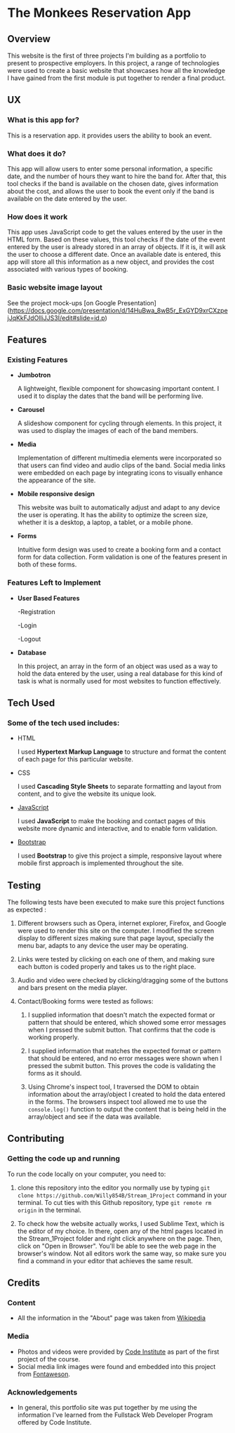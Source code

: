 # The Monkees Reservation App
## Overview
This website is the first of three projects I'm building as a portfolio to present to prospective employers. In this project, a range of technologies were used to create a basic website that showcases how all the knowledge I have gained from the first module is put together to render a final product.
## UX
### What is this app for?
This is a reservation app. it provides users the ability to book an event.
### What does it do?
This app will allow users to enter some personal information, a specific date, and the number of hours they want to hire the band for. After that, this tool checks if the band is available on the chosen date, gives information about the cost, and allows the user to book the event only if the band is available on the date entered by the user.
### How does it work
This app uses JavaScript code to get the values entered by the user in the HTML form. Based on these values, this tool checks if the date of the event entered by the user is already stored in an array of objects. If it is, it will ask the user to choose a different date. Once an available date is entered, this app will store all this information as a new object, and provides the cost associated with various types of booking.
### Basic website image layout
See the project mock-ups [on Google Presentation]
(https://docs.google.com/presentation/d/14HuBwa_8wB5r_ExGYD9xrCXzpejJqKkFJdOlliJJS3I/edit#slide=id.p)
## Features
### Existing Features
- **Jumbotron**

	A lightweight, flexible component for showcasing important content. I used it to display the dates that the band will be performing live.
- **Carousel**

	A slideshow component for cycling through elements. In this project, it was used to display the images of each of the band members.
- **Media**

	Implementation of different multimedia elements were incorporated so that users can find video and audio clips of the band.
	Social media links were embedded on each page by integrating icons to visually enhance the appearance of the site.
- **Mobile responsive design**

	This website was built to automatically adjust and adapt to any device the user is operating. It has the ability to optimize the screen size, whether it is a desktop, a laptop, a tablet, or a mobile phone.
- **Forms**

	Intuitive form design was used to create a booking form and a contact form for data collection. Form validation is one of the features present in both of these forms.

### Features Left to Implement
- **User Based Features**

	-Registration

	-Login

	-Logout

- **Database**

	In this project, an array in the form of an object was used as a way to hold the data entered by the user, using a real database for this kind of task is what is normally used for most websites to function effectively.

## Tech Used
### Some of the tech used includes:
- HTML

	I used **Hypertext Markup Language** to structure and format the content of each page for this particular website.

- CSS

	I used **Cascading Style Sheets** to separate formatting and layout from content, and to give the website its unique look.

- [JavaScript](https://www.javascript.com)

	I used **JavaScript** to make the booking and contact pages of this website more dynamic and interactive, and to enable form validation.

- [Bootstrap](https://getbootstrap.com/) 

   	I used **Bootstrap** to give this project a simple, responsive layout where mobile first approach is implemented throughout the site.

## Testing
The following tests have been executed to make sure this project functions as expected :

1. Different browsers such as Opera, internet explorer, Firefox, and Google were used to render this site on the computer. I modified the screen display to different sizes making sure that page layout, specially the menu bar, adapts to any device the user may be operating. 

2. Links were tested by clicking on each one of them, and making sure each button is coded properly and takes us to the right place.

3. Audio and video were checked by clicking/dragging some of the buttons and bars present on the media player.

4. Contact/Booking forms were tested as follows:

	1. I supplied information that doesn't match the expected format or pattern that should be entered, which showed some error messages when I pressed the submit button. That confirms that the code is working properly.

	2. I supplied information that matches the expected format or pattern that should be entered, and no error messages were shown when I pressed the submit button. This proves the code is validating the forms as it should.

	3. Using Chrome's inspect tool, I traversed the DOM to obtain information about the array/object I created to hold the data entered in the forms. The browsers inspect tool allowed me to use the ```console.log()``` function to output the content that is being held in the array/object and see if the data was available. 

## Contributing
### Getting the code up and running
To run the code locally on your computer, you need to:

1. clone this repository into the editor you normally use by typing ```git clone https://github.com/Willy854B/Stream_1Project``` command in your terminal. To cut ties with this Github repository, type ```git remote rm origin``` in the terminal.

2. To check how the website actually works, I used Sublime Text, which is the editor of my choice. In there, open any of the html pages located in the Stream_1Project folder and right click anywhere on the page. Then, click on "Open in Browser". You'll be able to see the web page in the browser's window. Not all editors work the same way, so make sure you find a command in your editor that achieves the same result. 

## Credits
### Content
- All the information in the "About" page was taken from [Wikipedia](https://en.wikipedia.org/w/index.php?title=Special:Search&search=the+monkees&fulltext=1&profile=default&ns0=1)

### Media
- Photos and videos were provided by [Code Institute](https://codeinstitute.net) as part of the first project of the course.
- Social media link images were found and embedded into this project from [Fontaweson](https://codeinstitute.net).

### Acknowledgements
- In general, this portfolio site was put together by me using the information I've learned from the Fullstack Web Developer Program offered by Code Institute.   